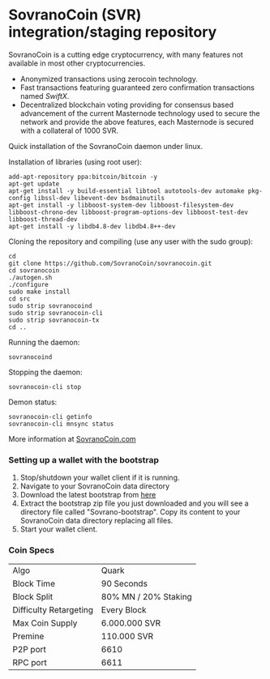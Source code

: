 SovranoCoin (SVR) integration/staging repository
======================================

SovranoCoin is a cutting edge cryptocurrency, with many features not available in most other cryptocurrencies.
- Anonymized transactions using zerocoin technology.
- Fast transactions featuring guaranteed zero confirmation transactions named _SwiftX_.
- Decentralized blockchain voting providing for consensus based advancement of the current Masternode
  technology used to secure the network and provide the above features, each Masternode is secured
  with a collateral of 1000 SVR.


Quick installation of the SovranoCoin daemon under linux.

Installation of libraries (using root user):

    add-apt-repository ppa:bitcoin/bitcoin -y
    apt-get update
    apt-get install -y build-essential libtool autotools-dev automake pkg-config libssl-dev libevent-dev bsdmainutils
    apt-get install -y libboost-system-dev libboost-filesystem-dev libboost-chrono-dev libboost-program-options-dev libboost-test-dev libboost-thread-dev
    apt-get install -y libdb4.8-dev libdb4.8++-dev

Cloning the repository and compiling (use any user with the sudo group):

    cd
    git clone https://github.com/SovranoCoin/sovranocoin.git
    cd sovranocoin
    ./autogen.sh
    ./configure
    sudo make install
    cd src
    sudo strip sovranocoind
    sudo strip sovranocoin-cli
    sudo strip sovranocoin-tx
    cd ..

Running the daemon:

    sovranocoind 

Stopping the daemon:

    sovranocoin-cli stop

Demon status:

    sovranocoin-cli getinfo
    sovranocoin-cli mnsync status



More information at [SovranoCoin.com](http://www.sovranocoin.com)



### Setting up a wallet with the bootstrap

1. Stop/shutdown your wallet client if it is running.
2. Navigate to your SovranoCoin data directory
3. Download the latest bootstrap from [here](https://github.com/SovranoCoin/sovranocoin/releases/download/2.0.0/SVRchain-bootstrap.zip)
4. Extract the bootstrap zip file you just downloaded and you will see a directory file called "Sovrano-bootstrap". Copy its content to your SovranoCoin data directory replacing all files.
5. Start your wallet client.



### Coin Specs
<table>
<tr><td>Algo</td><td>Quark</td></tr>
<tr><td>Block Time</td><td>90 Seconds</td></tr>
<tr><td>Block Split</td><td>80% MN / 20% Staking</td></tr>
<tr><td>Difficulty Retargeting</td><td>Every Block</td></tr>
<tr><td>Max Coin Supply</td><td>6.000.000 SVR</td></tr>
<tr><td>Premine</td><td>110.000 SVR</td></tr>
<tr><td>P2P port</td><td>6610</td></tr>
<tr><td>RPC port</td><td>6611</td></tr>
</table>
